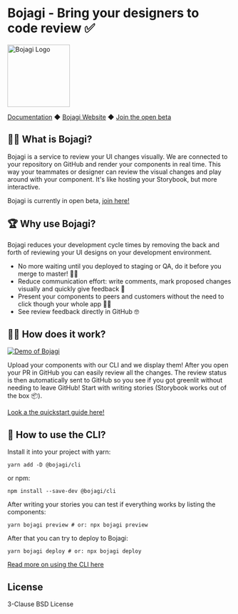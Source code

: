 # Bojagi - Bring your designers to code review ✅

<img src="https://bojagi.io/images/bojagi-logo-full.svg?v2" alt="Bojagi Logo" height="140" />

[Documentation](https://bojagi.io/docs) ◆ [Bojagi Website](https://bojagi.io) ◆ [Join the open beta](https://bojagi.io/register)

## 💁‍♀️ What is Bojagi?

Bojagi is a service to review your UI changes visually. We are connected to your repository on GitHub and render 
your components in real time. This way your teammates or designer can review the visual changes and play around
with your component. It's like hosting your Storybook, but more interactive.

Bojagi is currently in open beta, [join here!](https://bojagi.io/register)

## 🏆 Why use Bojagi?

Bojagi reduces your development cycle times by removing the back and forth of reviewing your UI designs on your
development environment.

* No more waiting until you deployed to staging or QA, do it before you merge to master! 🏃‍♀️
* Reduce communication effort: write comments, mark proposed changes visually and quickly give feedback 🚦
* Present your components to peers and customers without the need to click though your whole app 👩‍🎨
* See review feedback directly in GitHub 🤓

## 🤷‍♀️ How does it work?

<a href="https://www.youtube.com/watch?v=1khQgylWdoM">![Demo of Bojagi](https://user-images.githubusercontent.com/216917/104968120-48481b00-59e5-11eb-9f12-0081c1a117e5.png)</a>

Upload your components with our CLI and we display them! After you open your PR in GitHub you
can easily review all the changes. The review status is then automatically sent to GitHub so you
see if you got greenlit without needing to leave GitHub! Start with writing stories (Storybook works out of the box 📦).

[Look a the quickstart guide here!](https://bojagi.io/docs/quickstart.html)

## 🔮 How to use the CLI?

Install it into your project with yarn:

```
yarn add -D @bojagi/cli
```

or npm:

```
npm install --save-dev @bojagi/cli
```

After writing your stories you can test if everything works by listing the components:

```
yarn bojagi preview # or: npx bojagi preview
```

After that you can try to deploy to Bojagi:

```
yarn bojagi deploy # or: npx bojagi deploy
```

[Read more on using the CLI here](https://bojagi.io/docs/cli/)

## License

3-Clause BSD License

